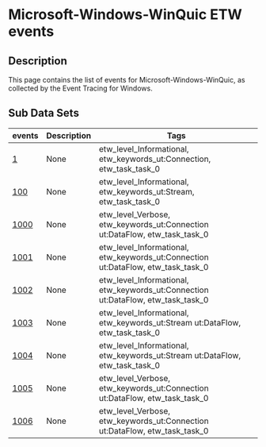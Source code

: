 # Microsoft-Windows-WinQuic ETW events

## Description
This page contains the list of events for Microsoft-Windows-WinQuic, as collected by the Event Tracing for Windows.

## Sub Data Sets
|events|Description|Tags|
|---|---|---|
|[1](events/event-1.md)|None|etw_level_Informational, etw_keywords_ut:Connection, etw_task_task_0|
|[100](events/event-100.md)|None|etw_level_Informational, etw_keywords_ut:Stream, etw_task_task_0|
|[1000](events/event-1000.md)|None|etw_level_Verbose, etw_keywords_ut:Connection ut:DataFlow, etw_task_task_0|
|[1001](events/event-1001.md)|None|etw_level_Informational, etw_keywords_ut:Connection ut:DataFlow, etw_task_task_0|
|[1002](events/event-1002.md)|None|etw_level_Informational, etw_keywords_ut:Connection ut:DataFlow, etw_task_task_0|
|[1003](events/event-1003.md)|None|etw_level_Informational, etw_keywords_ut:Stream ut:DataFlow, etw_task_task_0|
|[1004](events/event-1004.md)|None|etw_level_Informational, etw_keywords_ut:Stream ut:DataFlow, etw_task_task_0|
|[1005](events/event-1005.md)|None|etw_level_Verbose, etw_keywords_ut:Connection ut:DataFlow, etw_task_task_0|
|[1006](events/event-1006.md)|None|etw_level_Verbose, etw_keywords_ut:Connection ut:DataFlow, etw_task_task_0|
